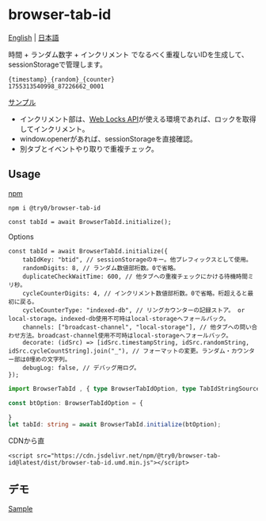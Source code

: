 # browser-tab-id

[English](./README.md) | [日本語](./README.ja.md)

時間 + ランダム数字 + インクリメント でなるべく重複しないIDを生成して、sessionStorageで管理します。  


```
{timestamp}_{random}_{counter}
1755313540998_87226662_0001
```

[サンプル](https://try0.github.io/browser-tab-id/index.html)

* インクリメント部は、[Web Locks API](https://developer.mozilla.org/ja/docs/Web/API/Web_Locks_API)が使える環境であれば、ロックを取得してインクリメント。
* window.openerがあれば、sessionStorageを直接確認。
* 別タブとイベントやり取りで重複チェック。


## Usage

[npm](https://www.npmjs.com/package/@try0/browser-tab-id)
```
npm i @try0/browser-tab-id
```

```JS
const tabId = await BrowserTabId.initialize();
```

Options
```JS
const tabId = await BrowserTabId.initialize({
    tabIdKey: "btid", // sessionStorageのキー。他プレフィックスとして使用。
    randomDigits: 8, // ランダム数値部桁数。0で省略。
    duplicateCheckWaitTime: 600, // 他タブへの重複チェックにかける待機時間ミリ秒。
    cycleCounterDigits: 4, // インクリメント数値部桁数。0で省略。桁超えると最初に戻る。
    cycleCounterType: "indexed-db", // リングカウンターの記録ストア。 or local-storage。indexed-db使用不可時はlocal-storageへフォールバック。
    channels: ["broadcast-channel", "local-storage"], // 他タブへの問い合わせ方法。broadcast-channel使用不可時はlocal-storageへフォールバック。
    decorate: (idSrc) => [idSrc.timestampString, idSrc.randomString, idSrc.cycleCountString].join("_"), // フォーマットの変更。ランダム・カウンター部は0埋めの文字列。
    debugLog: false, // デバッグ用ログ。
});
```


```ts
import BrowserTabId , { type BrowserTabIdOption, type TabIdStringSource } from '@try0/browser-tab-id'

const btOption: BrowserTabIdOption = {

}
let tabId: string = await BrowserTabId.initialize(btOption);

```

CDNから直
```
<script src="https://cdn.jsdelivr.net/npm/@try0/browser-tab-id@latest/dist/browser-tab-id.umd.min.js"></script>
```


## デモ

[Sample](https://try0.github.io/browser-tab-id/index.html)